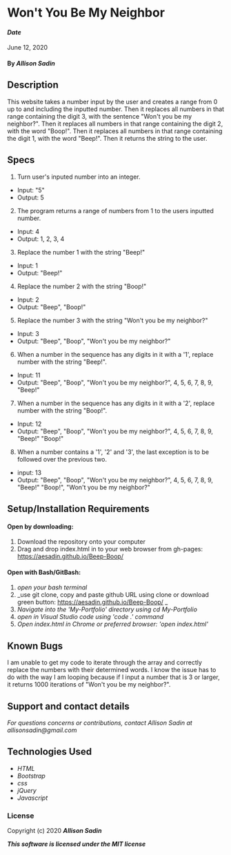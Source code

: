 # Won't You Be My Neighbor

#### _Date_ 
June 12, 2020

#### By _Allison Sadin_

## Description

This website takes a number input by the user and creates a range from 0 up to and including the inputted number. Then it replaces all numbers in that range containing the digit 3, with the sentence "Won't you be my neighbor?". Then it replaces all numbers in that range containing the digit 2, with the word "Boop!". Then it replaces all numbers in that range containing the digit 1, with the word "Beep!". Then it returns the string to the user.

## Specs
1. Turn user's inputed number into an integer.
  * Input: "5"
  * Output: 5

2. The program returns a range of numbers from 1 to the users inputted number.
  * Input: 4
  * Output: 1, 2, 3, 4

3. Replace the number 1 with the string "Beep!"
  * Input: 1
  * Output: "Beep!"

4. Replace the number 2 with the string "Boop!"
  * Input: 2
  * Output: "Beep", "Boop!"

5. Replace the number 3 with the string "Won't you be my neighbor?"
  * Input: 3
  * Output: "Beep", "Boop", "Won't you be my neighbor?"

6. When a number in the sequence has any digits in it with a '1', replace number with the string "Beep!".
  * Input: 11
  * Output: "Beep", "Boop", "Won't you be my neighbor?", 4, 5, 6, 7, 8, 9, "Beep!"

7. When a number in the sequence has any digits in it with a '2', replace number with the string "Boop!". 
  * Input: 12
  * Output: "Beep", "Boop", "Won't you be my neighbor?", 4, 5, 6, 7, 8, 9, "Beep!" "Boop!"

8. When a number contains a '1', '2' and '3', the last exception is to be followed over the previous two.
  * input: 13
  * Output: "Beep", "Boop", "Won't you be my neighbor?", 4, 5, 6, 7, 8, 9, "Beep!" "Boop!", "Won't you be my neighbor?"



## Setup/Installation Requirements

#### Open by downloading:
1. Download the repository onto your computer
2. Drag and drop index.html in to your web browser from gh-pages:  https://aesadin.github.io/Beep-Boop/

#### Open with Bash/GitBash:
1. _open your bash terminal_
2. _use git clone, copy and paste github URL using clone or download green button:  https://aesadin.github.io/Beep-Boop/ _
3. _Navigate into the 'My-Portfolio' directory using cd My-Portfolio_
4. _open in Visual Studio code using 'code .' command_
5. _Open index.html in Chrome or preferred browser: 'open index.html'_


## Known Bugs

I am unable to get my code to iterate through the array and correctly replace the numbers with their determined words. I know the issue has to do with the way I am looping because if I input a number that is 3 or larger, it returns 1000 iterations of "Won't you be my neighbor?".


## Support and contact details

_For questions concerns or contributions, contact Allison Sadin
at allisonsadin@gmail.com_

## Technologies Used

* _HTML_
* _Bootstrap_
* _css_
* _jQuery_
* _Javascript_

### License

Copyright (c) 2020 **_Allison Sadin_**

**_This software is licensed under the MIT license_**
